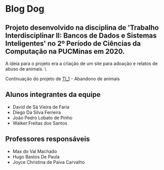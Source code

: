 # Blog Dog

## Projeto desenvolvido na disciplina de 'Trabalho Interdisciplinar II: Bancos de Dados e Sistemas Inteligentes' no 2º Período de Ciências da Computação na PUCMinas em 2020.

A ideia para o projeto era a criação de um site para adoação e relatos de abuso de animais. \

Continuação do projeto de [TI_1](https://github.com/PJBHL/ti1_web_aplications) - Abandono de animais

## Alunos integrantes da equipe

* David de Sá Vieira de Faria
* Diego Da Silva Ferreira
* João Pedro Lobato de Pinho
* Walker Freitas dos Santos

## Professores responsáveis

* Max do Val Machado
* Hugo Bastos De Paula
* Joyce Christina de Paiva Carvalho
